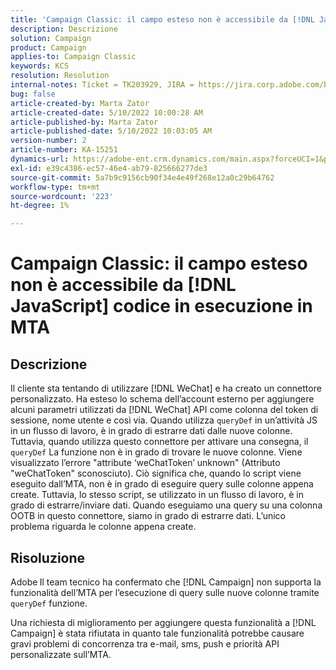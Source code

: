 ```yaml
---
title: 'Campaign Classic: il campo esteso non è accessibile da [!DNL JavaScript] codice in esecuzione in MTA'
description: Descrizione
solution: Campaign
product: Campaign
applies-to: Campaign Classic
keywords: KCS
resolution: Resolution
internal-notes: Ticket = TK203929, JIRA = https://jira.corp.adobe.com/browse/NEO-20460, https://jira.corp.adobe.com/browse/NEO-20648
bug: false
article-created-by: Marta Zator
article-created-date: 5/10/2022 10:00:28 AM
article-published-by: Marta Zator
article-published-date: 5/10/2022 10:03:05 AM
version-number: 2
article-number: KA-15251
dynamics-url: https://adobe-ent.crm.dynamics.com/main.aspx?forceUCI=1&pagetype=entityrecord&etn=knowledgearticle&id=90301002-48d0-ec11-a7b5-00224809c101
exl-id: e39c4386-ec57-46e4-ab79-825666277de3
source-git-commit: 5a7b9c9156cb90f34e4e49f268e12a0c29b64762
workflow-type: tm+mt
source-wordcount: '223'
ht-degree: 1%

---
```


# Campaign Classic: il campo esteso non è accessibile da [!DNL JavaScript] codice in esecuzione in MTA

## Descrizione


Il cliente sta tentando di utilizzare [!DNL WeChat] e ha creato un connettore personalizzato. Ha esteso lo schema dell’account esterno per aggiungere alcuni parametri utilizzati da [!DNL WeChat] API come colonna del token di sessione, nome utente e così via. Quando utilizza `queryDef` in un’attività JS in un flusso di lavoro, è in grado di estrarre dati dalle nuove colonne. Tuttavia, quando utilizza questo connettore per attivare una consegna, il `queryDef` La funzione non è in grado di trovare le nuove colonne. Viene visualizzato l’errore &quot;attribute ‘weChatToken’ unknown&quot; (Attributo &quot;weChatToken&quot; sconosciuto). Ciò significa che, quando lo script viene eseguito dall’MTA, non è in grado di eseguire query sulle colonne appena create. Tuttavia, lo stesso script, se utilizzato in un flusso di lavoro, è in grado di estrarre/inviare dati. Quando eseguiamo una query su una colonna OOTB in questo connettore, siamo in grado di estrarre dati. L’unico problema riguarda le colonne appena create.


## Risoluzione


Adobe<b> </b>Il team tecnico ha confermato che [!DNL Campaign] non supporta la funzionalità dell’MTA per l’esecuzione di query sulle nuove colonne tramite `queryDef` funzione.

Una richiesta di miglioramento per aggiungere questa funzionalità a [!DNL Campaign] è stata rifiutata in quanto tale funzionalità potrebbe causare gravi problemi di concorrenza tra e-mail, sms, push e priorità API personalizzate sull’MTA.
